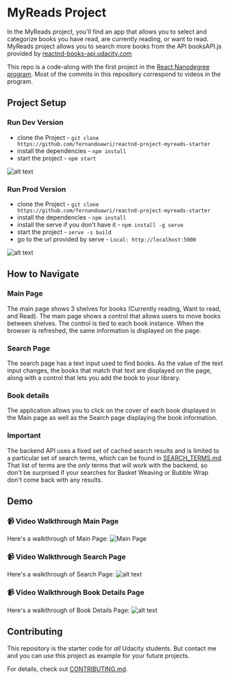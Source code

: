 # MyReads Project

In the MyReads project, you'll find an app that allows you to select and categorize books you have read, are currently reading, or want to read. MyReads project allows you to search more books from the API booksAPI.js provided by [reactnd-books-api.udacity.com](https://reactnd-books-api.udacity.com)

This repo is a code-along with the first project in the [React Nanodegree program](https://www.udacity.com/course/react-nanodegree--nd019). Most of the commits in this repository correspond to videos in the program.

## Project Setup
### Run Dev Version
* clone the Project - `git clone https://github.com/fernandoawri/reactnd-project-myreads-starter`
* install the dependencies - `npm install`
* start the project - `npm start`

![alt text](https://media.giphy.com/media/xT39DhtFUKEkpRMr3G/giphy.gif "Book Details Page")

### Run Prod Version
* clone the Project - `git clone https://github.com/fernandoawri/reactnd-project-myreads-starter`
* install the dependencies - `npm install`
* install the serve if you don't have it - `npm install -g serve`
* start the project - `serve -s build`
* go to the url provided by serve - `Local: http://localhost:5000`

![alt text](https://media.giphy.com/media/3o6vY6TroRe4IOz0Lm/giphy.gif "Book Details Page")

## How to Navigate
### Main Page
The main page shows 3 shelves for books (Currently reading, Want to read, and Read). The main page shows a control that allows users to move books between shelves. The control is tied to each book instance. When the browser is refreshed, the same information is displayed on the page.

### Search Page
The search page has a text input used to find books. As the value of the text input changes, the books that match that text are displayed on the page, along with a control that lets you add the book to your library.

### Book details
The application allows you to click on the cover of each book displayed in the Main page as well as the Search page displaying the book information.

### Important
The backend API uses a fixed set of cached search results and is limited to a particular set of search terms, which can be found in [SEARCH_TERMS.md](SEARCH_TERMS.md). That list of terms are the _only_ terms that will work with the backend, so don't be surprised if your searches for Basket Weaving or Bubble Wrap don't come back with any results.

## Demo
### :video_camera: Video Walkthrough Main Page
Here's a walkthrough of Main Page:
![Main Page](https://media.giphy.com/media/3oEhn3XH8Mw4jcQuw8/giphy.gif "Main-Page")

### :video_camera: Video Walkthrough Search Page
Here's a walkthrough of Search Page:
![alt text](https://media.giphy.com/media/3oEhn8TMFOGgrMjR4I/giphy.gif "Search Page")

### :video_camera: Video Walkthrough Book Details Page
Here's a walkthrough of Book Details Page:
![alt text](https://media.giphy.com/media/xT39D8Mt9zxksDNg7C/giphy.gif "Book Details Page")

## Contributing

This repository is the starter code for _all_ Udacity students.
But contact me and you can use this project as example for your future projects.

For details, check out [CONTRIBUTING.md](CONTRIBUTING.md).
